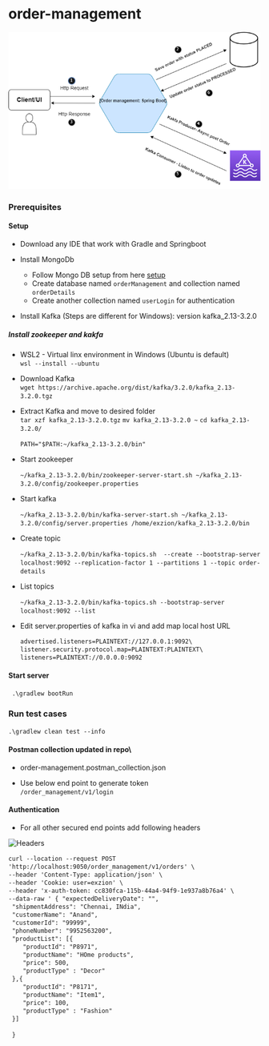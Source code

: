 # order-management
![Headers](Order_management_system_drawio.png) 

### Prerequisites
 #### Setup
 - Download any IDE that work with Gradle and Springboot
 - Install MongoDb
    - Follow Mongo DB setup from here [setup](https://www.mongodb.com/docs/manual/tutorial/install-mongodb-on-windows/) 
    - Create database named `orderManagement` and collection named `orderDetails`
    - Create another collection named `userLogin` for authentication

 - Install Kafka (Steps are different for Windows): version kafka_2.13-3.2.0
 ##### Install zookeeper and kakfa

 - WSL2 - Virtual linx environment in Windows (Ubuntu is default)\
    ```wsl --install --ubuntu```

 - Download Kafka\
    ```wget https://archive.apache.org/dist/kafka/3.2.0/kafka_2.13-3.2.0.tgz```

 - Extract Kafka and move to desired folder\
    ```tar xzf kafka_2.13-3.2.0.tgz```
    ```mv kafka_2.13-3.2.0 ~```
    ```cd kafka_2.13-3.2.0/```

    ```PATH="$PATH:~/kafka_2.13-3.2.0/bin"```

- Start zookeeper

    ```~/kafka_2.13-3.2.0/bin/zookeeper-server-start.sh ~/kafka_2.13-3.2.0/config/zookeeper.properties```

- Start kafka

    ```~/kafka_2.13-3.2.0/bin/kafka-server-start.sh ~/kafka_2.13-3.2.0/config/server.properties /home/exzion/kafka_2.13-3.2.0/bin```

 
- Create topic 

  ```~/kafka_2.13-3.2.0/bin/kafka-topics.sh  --create --bootstrap-server localhost:9092 --replication-factor 1 --partitions 1 --topic order-details```
  
- List topics

  ```~/kafka_2.13-3.2.0/bin/kafka-topics.sh --bootstrap-server localhost:9092 --list```
	
	
- Edit server.properties of kafka in vi and add map local host URL 
	
      advertised.listeners=PLAINTEXT://127.0.0.1:9092\
      listener.security.protocol.map=PLAINTEXT:PLAINTEXT\
      listeners=PLAINTEXT://0.0.0.0:9092
      
 #### Start server
 ``` .\gradlew bootRun```
      
      
 ### Run test cases
 ```.\gradlew clean test --info```
      
      
 #### Postman collection updated in repo\
  - order-management.postman_collection.json
 
 - Use below end point to generate token\
 ```/order_management/v1/login```
 
 #### Authentication
 - For all other secured end points add following headers
  
![Headers](auth_postman.JPG) 


``` 
curl --location --request POST 'http://localhost:9050/order_management/v1/orders' \
--header 'Content-Type: application/json' \
--header 'Cookie: user=exzion' \
--header 'x-auth-token: cc830fca-115b-44a4-94f9-1e937a8b76a4' \
--data-raw ' { "expectedDeliveryDate": "",
 "shipmentAddress": "Chennai, INdia",
 "customerName": "Anand",
 "customerId": "99999",
 "phoneNumber": "9952563200",
 "productList": [{
    "productId": "P8971",    
    "productName": "HOme products",   
    "price": 500,    
    "productType" : "Decor"
 },{
    "productId": "P8171",    
    "productName": "Item1",   
    "price": 100,    
    "productType" : "Fashion"
 }]
 
 }
 ```
  
